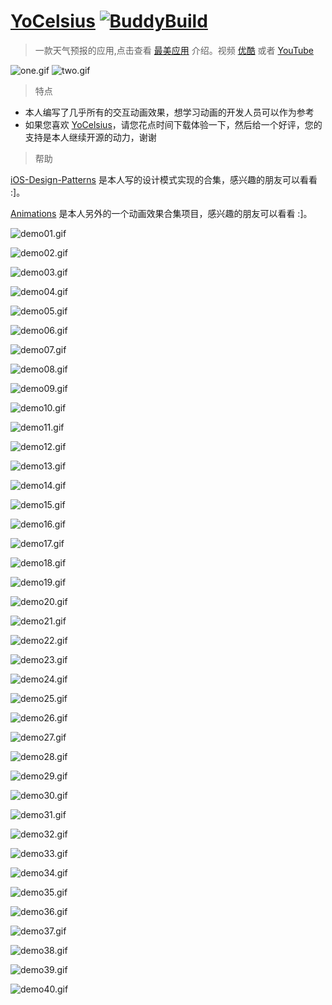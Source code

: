 # [YoCelsius](https://itunes.apple.com/us/app/yocelsius/id967721892?l=zh&ls=1&mt=8) [![BuddyBuild](https://dashboard.buddybuild.com/api/statusImage?appID=5632974df17c960100963f91&branch=master&build=latest)](https://dashboard.buddybuild.com/apps/5632974df17c960100963f91/build/latest)

> 一款天气预报的应用,点击查看 [最美应用](http://zuimeia.com/community/app/18582/?platform=1) 介绍。视频 [优酷](http://v.youku.com/v_show/id_XOTE2NTExNzcy.html?f=23580549) 或者 [YouTube](https://youtu.be/VexnA55e9K4)

![one.gif](http://images.cnitblog.com/blog2015/607542/201504/211608037347783.gif) ![two.gif](http://images.cnitblog.com/blog2015/607542/201504/211608153124546.gif) 

> 特点

* 本人编写了几乎所有的交互动画效果，想学习动画的开发人员可以作为参考
* 如果您喜欢 [YoCelsius](https://itunes.apple.com/us/app/yocelsius/id967721892?l=zh&ls=1&mt=8)，请您花点时间下载体验一下，然后给一个好评，您的支持是本人继续开源的动力，谢谢

> 帮助

[iOS-Design-Patterns](https://github.com/YouXianMing/iOS-Design-Patterns) 是本人写的设计模式实现的合集，感兴趣的朋友可以看看 :]。

[Animations](https://github.com/YouXianMing/Animations) 是本人另外的一个动画效果合集项目，感兴趣的朋友可以看看 :]。

![demo01.gif](http://images2015.cnblogs.com/blog/607542/201511/607542-20151116202907436-992788389.gif)

![demo02.gif](http://images2015.cnblogs.com/blog/607542/201511/607542-20151117153339436-1227969788.gif)

![demo03.gif](http://images2015.cnblogs.com/blog/607542/201511/607542-20151117113153374-1370793997.gif)

![demo04.gif](http://images2015.cnblogs.com/blog/607542/201511/607542-20151126163829593-1094083749.gif)

![demo05.gif](http://images2015.cnblogs.com/blog/607542/201602/607542-20160216205422048-2021539811.gif)

![demo06.gif](http://images2015.cnblogs.com/blog/607542/201511/607542-20151118112108890-1975317749.gif)

![demo07.gif](http://images2015.cnblogs.com/blog/607542/201511/607542-20151124105608093-967010463.gif)

![demo08.gif](http://images2015.cnblogs.com/blog/607542/201511/607542-20151125162318999-1831082807.gif)

![demo09.gif](http://images2015.cnblogs.com/blog/607542/201511/607542-20151126162351577-1180233485.gif)

![demo10.gif](http://images2015.cnblogs.com/blog/607542/201511/607542-20151127110741452-740186644.gif)

![demo11.gif](http://images2015.cnblogs.com/blog/607542/201511/607542-20151129112506438-2085628251.gif)

![demo12.gif](http://images2015.cnblogs.com/blog/607542/201512/607542-20151201144851780-411768046.gif)

![demo13.gif](http://images0.cnblogs.com/blog2015/607542/201507/092155013143234.gif)

![demo14.gif](http://images2015.cnblogs.com/blog/607542/201512/607542-20151203135710705-1762237569.gif)

![demo15.gif](http://images.cnitblog.com/blog2015/607542/201504/091134007433262.gif)

![demo16.gif](http://images2015.cnblogs.com/blog/607542/201512/607542-20151208163053761-1976551200.gif)

![demo17.gif](http://images2015.cnblogs.com/blog/607542/201512/607542-20151217093002474-1691416086.gif)

![demo18.gif](http://images2015.cnblogs.com/blog/607542/201512/607542-20151218205024240-1886805240.gif)

![demo19.gif](http://images2015.cnblogs.com/blog/607542/201512/607542-20151221092637624-177484917.gif)

![demo20.gif](http://images2015.cnblogs.com/blog/607542/201512/607542-20151222091726327-2061557423.gif)

![demo21.gif](http://images2015.cnblogs.com/blog/607542/201512/607542-20151227191820687-497774893.gif)

![demo22.gif](http://images2015.cnblogs.com/blog/607542/201601/607542-20160101201439620-493008892.gif)

![demo23.gif](http://images2015.cnblogs.com/blog/607542/201601/607542-20160102110021729-1599402504.gif)

![demo24.gif](http://images2015.cnblogs.com/blog/607542/201601/607542-20160103134335370-824027957.gif)

![demo25.gif](http://images2015.cnblogs.com/blog/607542/201601/607542-20160105215932825-401534015.gif)

![demo26.gif](http://images2015.cnblogs.com/blog/607542/201601/607542-20160106204207856-1286069016.gif)

![demo27.gif](http://images2015.cnblogs.com/blog/607542/201601/607542-20160109221403621-361369666.gif)

![demo28.gif](http://images.cnitblog.com/blog/607542/201501/182024215423716.gif)

![demo29.gif](http://images2015.cnblogs.com/blog/607542/201601/607542-20160111210857819-585931825.gif)

![demo30.gif](http://images2015.cnblogs.com/blog/607542/201601/607542-20160115211404553-1520411012.gif)

![demo31.gif](http://images0.cnblogs.com/blog2015/607542/201507/132035475636980.gif)

![demo32.gif](http://images2015.cnblogs.com/blog/607542/201601/607542-20160117182146569-1627889864.gif)

![demo33.gif](http://images2015.cnblogs.com/blog/607542/201601/607542-20160119212705890-1298778872.gif)

![demo34.gif](http://images2015.cnblogs.com/blog/607542/201601/607542-20160121215642984-239939157.gif)

![demo35.gif](http://images2015.cnblogs.com/blog/607542/201602/607542-20160203220609413-779073139.gif)

![demo36.gif](http://images2015.cnblogs.com/blog/607542/201602/607542-20160221103034217-638756842.gif)

![demo37.gif](http://images2015.cnblogs.com/blog/607542/201602/607542-20160222205306770-977447831.gif)

![demo38.gif](http://images2015.cnblogs.com/blog/607542/201602/607542-20160225210212411-1015496612.gif)

![demo39.gif](http://images2015.cnblogs.com/blog/607542/201603/607542-20160313162607319-2028418706.gif)

![demo40.gif](http://images2015.cnblogs.com/blog/607542/201604/607542-20160408224506453-183426590.gif)
